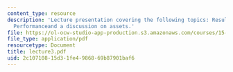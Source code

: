 ```yaml
---
content_type: resource
description: 'Lecture presentation covering the following topics: Results of Operating
  Performanceand a discussion on assets.'
file: https://ol-ocw-studio-app-production.s3.amazonaws.com/courses/15-501-introduction-to-financial-and-managerial-accounting-spring-2004/2c10710815d31fe4986869b87901baf6_lecture3.pdf
file_type: application/pdf
resourcetype: Document
title: lecture3.pdf
uid: 2c107108-15d3-1fe4-9868-69b87901baf6
---
```

